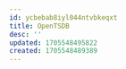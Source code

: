 ```yaml
---
id: ycbebab8iyl044ntvbkeqxt
title: OpenTSDB
desc: ''
updated: 1705548495822
created: 1705548489389
---
```


